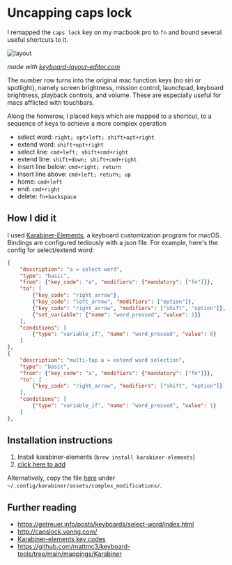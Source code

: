 
# Uncapping caps lock

I remapped the `caps lock` key on my macbook pro to `fn` and bound several useful shortcuts to it.

![layout](/assets/capslock.png)  

*made with [keyboard-layout-editor.com](https://keyboard-layout-editor.com)*

The number row turns into the original mac function keys (no siri or spotlight), namely screen brightness, mission control, launchpad, keyboard brightness, playback controls, and volume. These are especially useful for macs afflicted with touchbars.

Along the homerow, I placed keys which are mapped to a shortcut, to a sequence of keys to achieve a more complex operation

- select word: `right; opt+left; shift+opt+right`
- extend word: `shift+opt+right`
- select line: `cmd+left; shift+cmd+right`
- extend line: `shift+down; shift+cmd+right`
- insert line below: `cmd+right; return`
- insert line above: `cmd+left; return; up`
- home: `cmd+left`
- end: `cmd+right`
- delete: `fn+backspace`

## How I did it

I used [Karabiner-Elements](https://karabiner-elements.pqrs.org), a keyboard customization program for macOS. Bindings are configured tediously with a json file. For example, here's the config for select/extend word:

```json
{
    "description": "a = select word",
    "type": "basic",
    "from": {"key_code": "a", "modifiers": {"mandatory": ["fn"]}},
    "to": [
        {"key_code": "right_arrow"},
        {"key_code": "left_arrow", "modifiers": ["option"]},
        {"key_code": "right_arrow", "modifiers": ["shift", "option"]},
        {"set_variable": {"name": "word_pressed", "value": 1}}
    ],
    "conditions": [
        {"type": "variable_if", "name": "word_pressed", "value": 0}
    ]
},
{
    "description": "multi-tap a = extend word selection",
    "type": "basic",
    "from": {"key_code": "a", "modifiers": {"mandatory": ["fn"]}},
    "to": [
        {"key_code": "right_arrow", "modifiers": ["shift", "option"]}
    ],
    "conditions": [
        {"type": "variable_if", "name": "word_pressed", "value": 1}
    ]
},
```

## Installation instructions

1. Install karabiner-elements (`brew install karabiner-elements`)
2. [click here to add](karabiner://karabiner/assets/complex_modifications/import?url=https://raw.githubusercontent.com/chariotsofiron/dotfiles/main/karabiner/capslock.json)

Alternatively, copy the file [here](https://github.com/chariotsofiron/dotfiles/blob/main/karabiner/capslock.json) under `~/.config/karabiner/assets/complex_modifications/`.


## Further reading

- https://getreuer.info/posts/keyboards/select-word/index.html
- http://capslock.vonng.com/
- [Karabiner-elements key codes](https://github.com/pqrs-org/Karabiner-Elements/blob/main/src/apps/SettingsWindow/Resources/simple_modifications.json)
- https://github.com/mattmc3/keyboard-tools/tree/main/mappings/Karabiner

